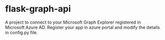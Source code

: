 # flask-graph-api

A project to connect to your Microsoft Graph Explorer registered in Microsoft Azure AD. Register your app in azure portal and modify the details in config.py file.


